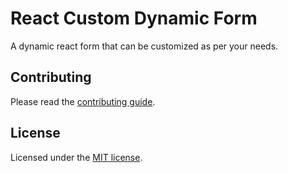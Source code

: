 # React Custom Dynamic Form

A dynamic react form that can be customized as per your needs.

## Contributing

Please read the [contributing guide](/CONTRIBUTING.md).

## License

Licensed under the [MIT license](/LICENSE.md).